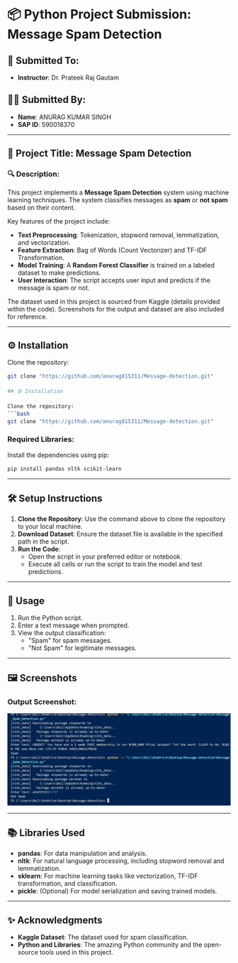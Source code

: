 
# 📦 Python Project Submission: Message Spam Detection

## 📝 Submitted To:

- **Instructor**: Dr. Prateek Raj Gautam  

## 🙋‍♂️ Submitted By:

- **Name**: ANURAG KUMAR SINGH  
- **SAP ID**: 590018370  

---

## 📌 Project Title: Message Spam Detection

### 🔍 Description:
This project implements a **Message Spam Detection** system using machine learning techniques. The system classifies messages as **spam** or **not spam** based on their content. 

Key features of the project include:
- **Text Preprocessing**: Tokenization, stopword removal, lemmatization, and vectorization.
- **Feature Extraction**: Bag of Words (Count Vectorizer) and TF-IDF Transformation.
- **Model Training**: A **Random Forest Classifier** is trained on a labeled dataset to make predictions.
- **User Interaction**: The script accepts user input and predicts if the message is spam or not.

The dataset used in this project is sourced from Kaggle (details provided within the code). Screenshots for the output and dataset are also included for reference.

---

## ⚙️ Installation

Clone the repository:  
```bash
git clone "https://github.com/anurag815311/Message-detection.git"

## ⚙️ Installation

Clone the repository:  
```bash
git clone "https://github.com/anurag815311/Message-detection.git"
```

### Required Libraries:
Install the dependencies using pip:
```bash
pip install pandas nltk scikit-learn
```

---

## 🛠️ Setup Instructions

1. **Clone the Repository**: Use the command above to clone the repository to your local machine.
2. **Download Dataset**: Ensure the dataset file is available in the specified path in the script.
3. **Run the Code**:
   - Open the script in your preferred editor or notebook.
   - Execute all cells or run the script to train the model and test predictions.

---

## 🚀 Usage

1. Run the Python script.
2. Enter a text message when prompted.
3. View the output classification:
   - "Spam" for spam messages.
   - "Not Spam" for legitimate messages.

---

## 🖼️ Screenshots

### Output Screenshot:
![Output](image.png)



---

## 📚 Libraries Used

- **pandas**: For data manipulation and analysis.
- **nltk**: For natural language processing, including stopword removal and lemmatization.
- **sklearn**: For machine learning tasks like vectorization, TF-IDF transformation, and classification.
- **pickle**: (Optional) For model serialization and saving trained models.

---




## ✨ Acknowledgments

- **Kaggle Dataset**: The dataset used for spam classification.
- **Python and Libraries**: The amazing Python community and the open-source tools used in this project.


